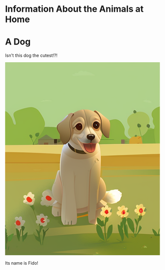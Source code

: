 # Information About the Animals at Home

# A Dog

Isn't this dog the cutest!?!

![A cartoon of a cute dog](dog.png)

Its name is Fido!